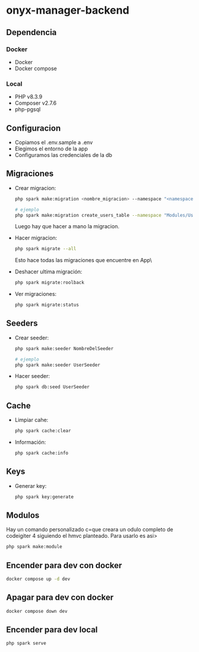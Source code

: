 # onyx-manager-backend

## Dependencia

### Docker

* Docker
* Docker compose

### Local

* PHP v8.3.9
* Composer v2.7.6
* php-pgsql

## Configuracion

* Copiamos el .env.sample a .env
* Elegimos el entorno de la app
* Configuramos las credenciales de la db

## Migraciones

* Crear migracion:

    ```bash
    php spark make:migration <nombre_migracion> --namespace "<namespace donde va el archivo>"

    # ejemplo
    php spark make:migration create_users_table --namespace "Modules/User"
    ```
    Luego hay que hacer a mano la migracion.

* Hacer migracion:

    ```bash
    php spark migrate --all 
    ```
    Esto hace todas las migraciones que encuentre en App\

* Deshacer ultima migración:

    ```bash
    php spark migrate:roolback
    ```

* Ver migraciones:

    ```bash
    php spark migrate:status
    ```

## Seeders

* Crear seeder:

    ```bash
    php spark make:seeder NombreDelSeeder

    # ejemplo
    php spark make:seeder UserSeeder
    ```
* Hacer seeder:

    ```bash
    php spark db:seed UserSeeder
    ```

## Cache

* Limpiar cahe:

    ```bash
    php spark cache:clear
    ```
* Información:

    ```bash
    php spark cache:info
    ```

## Keys

* Generar key:

    ```bash
    php spark key:generate 
    ```

## Modulos

Hay un comando personalizado c=que creara un odulo completo de codeigiter 4 siguiendo el hmvc planteado. Para usarlo es asi>

```bash
php spark make:module
```

## Encender para dev con docker

```bash
docker compose up -d dev
```

## Apagar para dev con docker

```bash
docker compose down dev
```

## Encender para dev local

```bash
php spark serve
```
